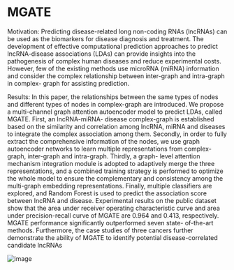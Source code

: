 # MGATE
Motivation: Predicting disease-related long non-coding RNAs (lncRNAs) can be used as the biomarkers for disease diagnosis and
treatment. The development of effective computational prediction approaches to predict lncRNA-disease associations (LDAs) can
provide insights into the pathogenesis of complex human diseases and reduce experimental costs. However, few of the existing
methods use microRNA (miRNA) information and consider the complex relationship between inter-graph and intra-graph in complex-
graph for assisting prediction.

Results: In this paper, the relationships between the same types of nodes and different types of nodes in complex-graph are
introduced. We propose a multi-channel graph attention autoencoder model to predict LDAs, called MGATE. First, an lncRNA-miRNA-
disease complex-graph is established based on the similarity and correlation among lncRNA, miRNA and diseases to integrate
the complex association among them. Secondly, in order to fully extract the comprehensive information of the nodes, we use
graph autoencoder networks to learn multiple representations from complex-graph, inter-graph and intra-graph. Thirdly, a graph-
level attention mechanism integration module is adopted to adaptively merge the three representations, and a combined training
strategy is performed to optimize the whole model to ensure the complementary and consistency among the multi-graph embedding
representations. Finally, multiple classifiers are explored, and Random Forest is used to predict the association score between lncRNA
and disease. Experimental results on the public dataset show that the area under receiver operating characteristic curve and area
under precision-recall curve of MGATE are 0.964 and 0.413, respectively. MGATE performance significantly outperformed seven state-
of-the-art methods. Furthermore, the case studies of three cancers further demonstrate the ability of MGATE to identify potential
disease-correlated candidate lncRNAs


![image](https://user-images.githubusercontent.com/95516781/154301202-167f6fab-bb5c-4eb9-b1e3-27dc38005011.png)

